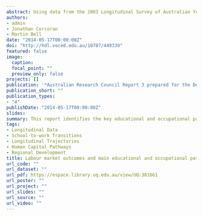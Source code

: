 ```yaml
---
abstract: Using data from the 2003 Longitudinal Survey of Australian Youth (LSAY), this report addresses the first research question of the Australian Research Council (ARC) Linkage project (LP120100212), namely What are the principal educational and occupational pathways followed by school leavers and tertiary-educated graduates? It does so by examining differences in early labour market outcomes of young students starting off in regional Victoria and Melbourne, and by exploring the key educational and employment transitions underlying these differences.
authors:
- admin
- Jonathan Corcoran
- Martin Bell
date: "2014-05-17T00:00:00Z"
doi: "http://hdl.voced.edu.au/10707/449339"
featured: false
image:
  caption: 
  focal_point: ""
  preview_only: false
projects: []
publication: '*Australian Research Council Report 3 prepared for the Department of Planning and Community Development. Spatial Analysis and Research Branch. State Government Victoria*'
publication_short: ""
publication_types:
- "4"
publishDate: "2014-05-17T00:00:00Z"
slides: 
summary: This report identifies the key educational and occupational pathways of young people during the transition from school to work.
tags:
- Longitudinal Data
- School-to-work Transitions
- Longitudinal Trajectories
- Human Capital Pathways
- Regional Development
title: Labour market outcomes and main educational and occupational pathways of young Victorians
url_code: ""
url_dataset: ""
url_pdf: https://espace.library.uq.edu.au/view/UQ:381661
url_poster: ""
url_project: ""
url_slides: ""
url_source: ""
url_video: ""
---
```


